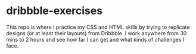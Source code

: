 # dribbble-exercises
 
This repo is where I practice my CSS and HTML skills by trying to replicate designs (or at least their layouts) from Dribbble. I work anywhere from 30 mins to 2 hours and see how far I can get and what kinds of challenges I face.
